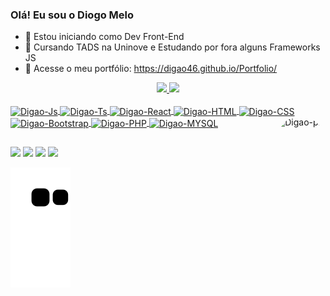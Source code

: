### Olá! Eu sou o Diogo Melo

- 🔭 Estou iniciando como Dev Front-End
- 🌱 Cursando TADS na Uninove e Estudando por fora alguns Frameworks JS
- 📁 Acesse o meu portfólio: https://digao46.github.io/Portfolio/

<div align="center">

  <a href="https://github.com/digao46">
  <img height="150em" src="https://github-readme-stats.vercel.app/api?username=digao46&show_icons=true&theme=dracula&include_all_commits=true&count_private=true"/>
  <img height="150em" src="https://github-readme-stats.vercel.app/api/top-langs/?username=digao46&layout=compact&langs_count=7&theme=dracula"/>

</div>

<div style="display: inline_block"><br>
  <img align="center" alt="Digao-Js" height="30" width="40" src="https://cdn.jsdelivr.net/gh/devicons/devicon/icons/javascript/javascript-plain.svg">
  <img align="center" alt="Digao-Ts" height="30" width="40" src="https://cdn.jsdelivr.net/gh/devicons/devicon/icons/typescript/typescript-plain.svg">
  <img align="center" alt="Digao-React" height="30" width="40" src="https://cdn.jsdelivr.net/gh/devicons/devicon/icons/react/react-plain.svg">
  <img align="center" alt="Digao-HTML" height="30" width="40" src="https://cdn.jsdelivr.net/gh/devicons/devicon/icons/html5/html5-original.svg">
  <img align="center" alt="Digao-CSS" height="30" width="40" src="https://cdn.jsdelivr.net/gh/devicons/devicon/icons/css3/css3-original.svg">
  <img align="center" alt="Digao-Bootstrap" height="30" width="40" src="https://cdn.jsdelivr.net/gh/devicons/devicon/icons/bootstrap/bootstrap-original.svg">
  <img align="center" alt="Digao-PHP" height="30" width="40" src="https://cdn.jsdelivr.net/gh/devicons/devicon/icons/php/php-original.svg">
  <img align="center" alt="Digao-MYSQL" height="30" width="40" src="https://cdn.jsdelivr.net/gh/devicons/devicon/icons/mysql/mysql-original.svg">
  <img align="right" alt="Digao-pic" height="150" style="border-radius:50px;" src="https://cdn.discordapp.com/attachments/798006239912919060/1006597874538270751/image0-removebg-preview.png">
</div>
  
##
  
<div> 
  <a href="https://instagram.com/di.gaoo" target="_blank"><img src="https://img.shields.io/badge/-Instagram-%23E4405F?style=for-the-badge&logo=instagram&logoColor=white" target="_blank"></a>
  <a href = "mailto:diogobatistavdc1@gmail.com"><img src="https://img.shields.io/badge/-Gmail-%23333?style=for-the-badge&logo=gmail&logoColor=white" target="_blank"></a>
  <a href="https://www.linkedin.com/in/diogo-melo-60870a214" target="_blank"><img src="https://img.shields.io/badge/-LinkedIn-%230077B5?style=for-the-badge&logo=linkedin&logoColor=white" target="_blank"></a>
  <a href="https://api.whatsapp.com/send?phone=5511943923846"><img src="https://img.shields.io/badge/WhatsApp-25D366?style=for-the-badge&logo=whatsapp&logoColor=white" target="_blank"></a>
 
  ![Snake animation](https://github.com/digao46/digao46/blob/output/github-contribution-grid-snake.svg)
 
</div>
